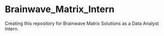 # Brainwave_Matrix_Intern
Creating this repository for Brainwave Matrix Solutions as a Data Analyst Intern.
